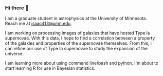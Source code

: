 ### Hi there 👋

I am a graduate student in astrophysics at the University of Minnesota. Reach me at isaac413@umn.edu. 

I am working on processing images of galaxies that have hosted Type Ia supernovae. With this data, I hope to find a correlation between a property of the galaxies and properties of the supernovae themselves. From this, I can refine our use of Type Ia supernovae to study the expansion of the universe. 

I am learning more about using command line/bash and python. I'm about to start learning R for use in Bayesian statistics. 

<!--
**AnnIsaacs7/AnnIsaacs7** is a ✨ _special_ ✨ repository because its `README.md` (this file) appears on your GitHub profile.

Here are some ideas to get you started:

- 🔭 I’m currently working on ...
- 🌱 I’m currently learning ...
- 👯 I’m looking to collaborate on ...
- 🤔 I’m looking for help with ...
- 💬 Ask me about ...
- 📫 How to reach me: ...
- 😄 Pronouns: ...
- ⚡ Fun fact: ...
-->
